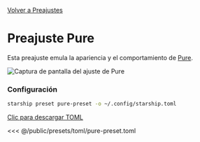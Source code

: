 [Volver a Preajustes](./#pure)

# Preajuste Pure

Esta preajuste emula la apariencia y el comportamiento de [Pure](https://github.com/sindresorhus/pure).

![Captura de pantalla del ajuste de Pure](/presets/img/pure-preset.png)

### Configuración

```sh
starship preset pure-preset -o ~/.config/starship.toml
```

[Clic para descargar TOML](/presets/toml/pure-preset.toml)

<<< @/public/presets/toml/pure-preset.toml
